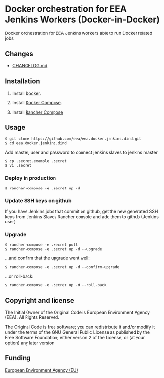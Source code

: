 # Docker orchestration for EEA Jenkins Workers (Docker-in-Docker)

Docker orchestration for EEA Jenkins workers able to run Docker related jobs

## Changes

 - [CHANGELOG.md](https://github.com/eea/eea.docker.jenkins.dind/blob/master/CHANGELOG.md)


## Installation

1. Install [Docker](https://www.docker.com/).

2. Install [Docker Compose](https://docs.docker.com/compose/).

3. Install [Rancher Compose](http://www.rancher.com)


## Usage

    $ git clone https://github.com/eea/eea.docker.jenkins.dind.git
    $ cd eea.docker.jenkins.dind

Add master, user and password to connect jenkins slaves to jenkins master

    $ cp .secret.example .secret
    $ vi .secret

### Deploy in production

    $ rancher-compose -e .secret up -d

### Update SSH keys on github

If you have Jenkins jobs that commit on github, get the new generated SSH keys from
Jenkins Slaves Rancher console and add them to github (Jenkins user)

### Upgrade

    $ rancher-compose -e .secret pull
    $ rancher-compose -e .secret up -d --upgrade

...and confirm that the upgrade went well:

    $ rancher-compose -e .secret up -d --confirm-upgrade

...or roll-back:

    $ rancher-compose -e .secret up -d --roll-back


## Copyright and license

The Initial Owner of the Original Code is European Environment Agency (EEA).
All Rights Reserved.

The Original Code is free software;
you can redistribute it and/or modify it under the terms of the GNU
General Public License as published by the Free Software Foundation;
either version 2 of the License, or (at your option) any later
version.


## Funding

[European Environment Agency (EU)](http://eea.europa.eu)

